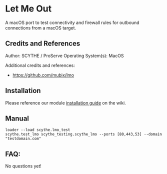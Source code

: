 # Let Me Out 

A macOS port to test connectivity and firewall rules for outbound connections from a macOS target. 

## Credits and References

Author: SCYTHE / ProServe
Operating System(s): MacOS

Additional credits and references:
* https://github.com/mubix/lmo

## Installation

Please reference our module [installation guide](https://github.com/scythe-io/community-modules/wiki) on the wiki.

##  Manual

```
loader --load scythe.lmo_test 
scythe.test_lmo scythe_testing.scythe_lmo --ports [80,443,53] --domain
"testdomain.com"
```

## FAQ:

No questions yet!

